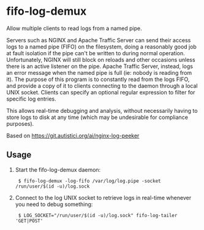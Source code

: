 fifo-log-demux
==============

Allow multiple clients to read logs from a named pipe.

Servers such as NGINX and Apache Traffic Server can send their access logs to a
named pipe (FIFO) on the filesystem, doing a reasonably good job at fault
isolation if the pipe can't be written to during normal operation.
Unfortunately, NGINX will still block on reloads and other occasions unless
there is an active listener on the pipe. Apache Traffic Server, instead, logs
an error message when the named pipe is full (ie: nobody is reading from it).
The purpose of this program is to constantly read from the logs FIFO, and
provide a copy of it to clients connecting to the daemon through a local UNIX
socket. Clients can specify an optional regular expression to filter for
specific log entries.

This allows real-time debugging and analysis, without necessarily
having to store logs to disk at any time (which may be undesirable for
compliance purposes).

Based on https://git.autistici.org/ai/nginx-log-peeker

## Usage

1. Start the fifo-log-demux daemon:

        $ fifo-log-demux -log-fifo /var/log/log.pipe -socket /run/user/$(id -u)/log.sock

2. Connect to the log UNIX socket to retrieve logs in real-time whenever you
   need to debug something:

        $ LOG_SOCKET="/run/user/$(id -u)/log.sock" fifo-log-tailer 'GET|POST'
